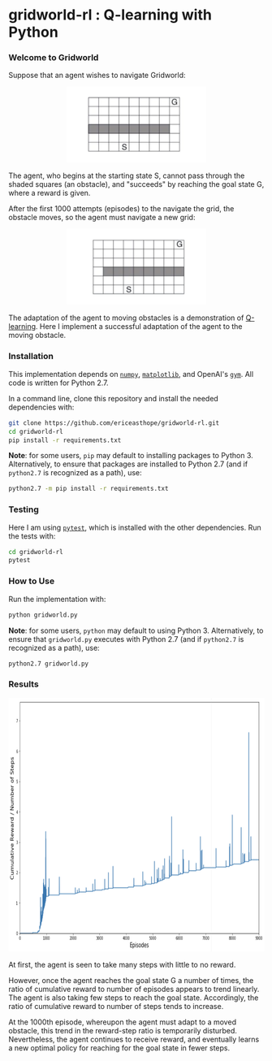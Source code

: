 # gridworld-rl : Q-learning with Python

### Welcome to Gridworld

Suppose that an agent wishes to navigate Gridworld:

<p align="center"><img src="./images/left_environment.png" height="150"></p>

The agent, who begins at the starting state S, cannot pass through the
shaded squares (an obstacle), and "succeeds" by reaching the goal state G,
where a reward is given.

After the first 1000 attempts (episodes) to the navigate the grid, the obstacle moves, so
the agent must navigate a new grid:

<p align="center"><img src="./images/right_environment.png" height="150"></p>

The adaptation of the agent to moving obstacles is a demonstration of
[Q-learning](https://en.wikipedia.org/wiki/Q-learning). Here I implement
a successful adaptation of the agent to the moving obstacle.

### Installation

This implementation depends on [`numpy`](https://github.com/numpy/numpy),
[`matplotlib`](https://github.com/matplotlib/matplotlib), and OpenAI's
[`gym`](https://github.com/openai/gym). All code is written for Python 2.7.

In a command line, clone this repository and install the needed dependencies
with:

```bash
git clone https://github.com/ericeasthope/gridworld-rl.git
cd gridworld-rl
pip install -r requirements.txt
```

**Note**: for some users, `pip` may default to installing packages to Python 3.
Alternatively, to ensure that packages are installed to Python 2.7 (and if
`python2.7` is recognized as a path), use:

```bash
python2.7 -m pip install -r requirements.txt
```

### Testing

Here I am using [`pytest`](https://github.com/pytest-dev/pytest), which is
installed with the other dependencies. Run the tests
with:

```bash
cd gridworld-rl
pytest
```

### How to Use

Run the implementation with:

```bash
python gridworld.py
```

**Note**: for some users, `python` may default to using Python 3.
Alternatively, to ensure that `gridworld.py` executes with Python 2.7 (and if
`python2.7` is recognized as a path), use:

```bash
python2.7 gridworld.py
```

### Results

<p align="center"><img src="./images/result.png" height="500"></p>

At first, the agent is seen to take many steps with little to no reward.

However, once the agent reaches the goal state G a number of times, the
ratio of cumulative reward to number of episodes appears to trend linearly. The agent
is also taking few steps to reach the goal state. Accordingly, the ratio of
cumulative reward to number of steps tends to increase.

At the 1000th episode, whereupon the agent must adapt to a moved obstacle,
this trend in the reward-step ratio is temporarily disturbed.
Nevertheless, the agent continues to receive reward, and eventually learns
a new optimal policy for reaching for the goal state in fewer steps.
